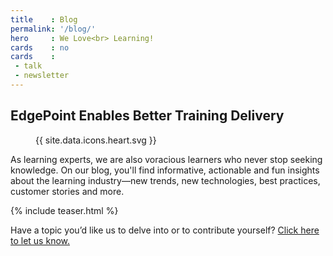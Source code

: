 ```yaml
---
title    : Blog
permalink: '/blog/'
hero     : We Love<br> Learning!
cards    : no
cards    :
 - talk
 - newsletter
---
```

## EdgePoint Enables Better Training Delivery

<figure class="featuredIcon">{{ site.data.icons.heart.svg }}</figure>

As learning experts, we are also voracious learners who never stop seeking knowledge. On our blog, you'll find informative, actionable and fun insights about the learning industry—new trends, new technologies, best practices, customer stories and more.

{% include teaser.html %}

Have a topic you’d like us to delve into or to contribute yourself? [Click here to let us know.](/form/talk/)
<br><br>
